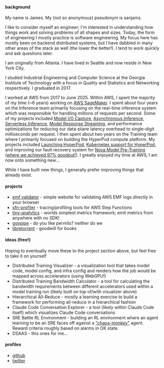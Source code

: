 #### background

My name is James. My (not so anonymous) pseudonym is sanjams.

I like to consider myself an engineer; I'm interested in understanding how things work and solving problems of all shapes and sizes. Today, the form of engineering I mostly practice is software engineering. My focus here has mostly been on backend distributed systems, but I have dabbled in many other areas of the stack as well (the lower the better!). I tend to work quickly and ask questions later.

I am originally from Atlanta. I have lived in Seattle and now reside in New York City.

I studied Industrial Engineering and Computer Science at the Georgia Institute of Technology with a focus in Quality and Statistics and Networking respectively. I graduated in 2017.

I worked at AWS from 2017 to June 2025. Within AWS, I spent the majority of my time (~6 years) working on [AWS SageMaker](https://aws.amazon.com/sagemaker-ai/). I spent about four years on the Inference team primarily focusing on the real-time inference system which was responsible for handling millions of requests per second. Some of my projects included [Model I/O Capture](https://docs.aws.amazon.com/sagemaker/latest/dg/model-monitor-data-capture-endpoint.html), [Asynchronous Inference](https://docs.aws.amazon.com/sagemaker/latest/dg/async-inference.html), [Serverless Inference](https://docs.aws.amazon.com/sagemaker/latest/dg/serverless-endpoints.html), [Model Response Streaming](https://aws.amazon.com/blogs/machine-learning/elevating-the-generative-ai-experience-introducing-streaming-support-in-amazon-sagemaker-hosting/), and performance optimizations for reducing our data-plane latency overhead to single-digit milliseconds per request. I then spent about two years on the Training team where I primarily focused on building the HyperPod compute platform. My projects included [Launching HyperPod](https://aws.amazon.com/blogs/aws/introducing-amazon-sagemaker-hyperpod-a-purpose-built-infrastructure-for-distributed-training-at-scale/), [Kubernetes support for HyperPod](https://aws.amazon.com/blogs/machine-learning/introducing-amazon-eks-support-in-amazon-sagemaker-hyperpod/), and improving our fault recovery system for [Nova Model Pre-Training](https://www.aboutamazon.com/news/aws/amazon-nova-artificial-intelligence-bedrock-aws) ([where we achieved 97% goodput!](https://arxiv.org/pdf/2506.12103v1)). I greatly enjoyed my time at AWS; I am now onto something new...

While I have built new things, I generally prefer improving things that already exist.

#### projects

- [emf validator](https://emfvalidator.com) - simple website for validating AWS EMF logs directly in your browser
- [sfn-profiler](https://github.com/sanjams2/sfn-profiler) - tracing/profiling tools for AWS Step Functions
- [tiny-analytics](https://github.com/sanjams2/tiny-analytics) - worlds simplest metrics framework; emit metrics from anywhere with no SDK!
- [govpipe](https://govpipe.com) - do you like permits? neither do we
- [libretorrent](http://libretorrent.com) - goodwill for books

#### ideas (free!)

Hoping to eventually move these to the project section above, but feel free to take it on yourself

- Distributed Training Visualizer - a visualization tool that takes model code, model config, and infra config and renders how the job would be mapped across accelerators (using WebGPU!)
- Distributed Training Bandwidth Calculator - a tool for calculating the bandwidth requirements between different accelerators used within a model training run (likely built on top of/with visualizer above)
- Hierarchical All-Reduce - mostly a learning exercise to build a framework for performing all-reduce in a hierarchical fashion
- Claude Code Conversation Explorer - a tool (likely within Claude Code itself) which visualizes Claude Code conversations
- SRE Battle RL Environment - building an RL environment where an agent learning to be an SRE faces off against a ["chaos-monkey"](https://netflix.github.io/chaosmonkey/) agent. Reward criteria roughly based on alarms in OK state.
- DSAAS - this ones for me...

#### profiles

- [github](https://github.com/sanjams2)
- [twitter](https://twitter.com/james3sanders)
